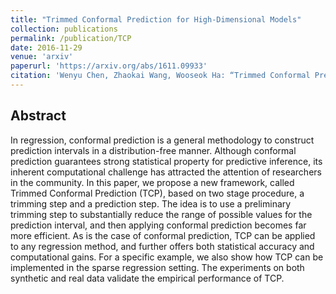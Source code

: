 ```yaml
---
title: "Trimmed Conformal Prediction for High-Dimensional Models"
collection: publications
permalink: /publication/TCP
date: 2016-11-29
venue: 'arxiv'
paperurl: 'https://arxiv.org/abs/1611.09933'
citation: 'Wenyu Chen, Zhaokai Wang, Wooseok Ha: “Trimmed Conformal Prediction for High-Dimensional Models”, 2016. arXiv:1611.09933'
---
```

## Abstract

In regression, conformal prediction is a general methodology to construct prediction intervals in a distribution-free manner. Although conformal prediction guarantees strong statistical property for predictive inference, its inherent computational challenge has attracted the attention of researchers in the community. In this paper, we propose a new framework, called Trimmed Conformal Prediction (TCP), based on two stage procedure, a trimming step and a prediction step. The idea is to use a preliminary trimming step to substantially reduce the range of possible values for the prediction interval, and then applying conformal prediction becomes far more efficient. As is the case of conformal prediction, TCP can be applied to any regression method, and further offers both statistical accuracy and computational gains. For a specific example, we also show how TCP can be implemented in the sparse regression setting. The experiments on both synthetic and real data validate the empirical performance of TCP.
